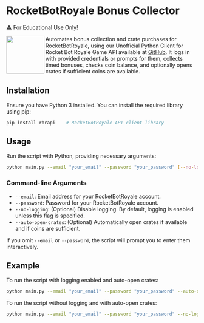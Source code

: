# RocketBotRoyale Bonus Collector

⚠️️ For Educational Use Only!

<img align="left" style="width: 100px; height: auto;" src="https://i.ibb.co/mhxJDdx/image.png">

Automates bonus collection and crate purchases for RocketBotRoyale, using our Unofficial Python Client for Rocket Bot Royale Game API available at [GitHub](https://github.com/Rocket-Bot-Royale/api). It logs in with provided credentials or prompts for them, collects timed bonuses, checks coin balance, and optionally opens crates if sufficient coins are available.


## Installation

Ensure you have Python 3 installed. You can install the required library using pip:

```bash
pip install rbrapi    # RocketBotRoyale API client library
```

## Usage

Run the script with Python, providing necessary arguments:

```bash
python main.py --email "your_email" --password "your_password" [--no-logging] [--auto-open-crates]
```

### Command-line Arguments

- `--email`: Email address for your RocketBotRoyale account.
- `--password`: Password for your RocketBotRoyale account.
- `--no-logging`: (Optional) Disable logging. By default, logging is enabled unless this flag is specified.
- `--auto-open-crates`: (Optional) Automatically open crates if available and if coins are sufficient.

If you omit `--email` or `--password`, the script will prompt you to enter them interactively.

## Example

To run the script with logging enabled and auto-open crates:

```bash
python main.py --email "your_email" --password "your_password" --auto-open-crates
```

To run the script without logging and with auto-open crates:

```bash
python main.py --email "your_email" --password "your_password" --no-logging --auto-open-crates
```
